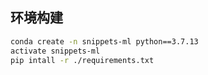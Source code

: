 ## 环境构建

```bash
conda create -n snippets-ml python==3.7.13
activate snippets-ml
pip intall -r ./requirements.txt
```




